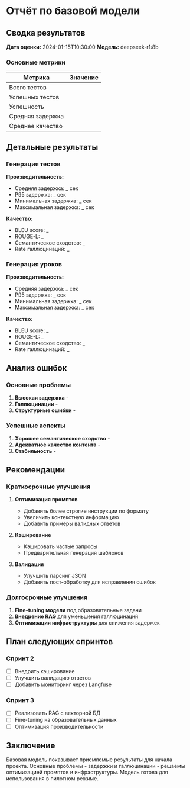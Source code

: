 # Отчёт по базовой модели

## Сводка результатов

**Дата оценки:** 2024-01-15T10:30:00
**Модель:** deepseek-r1:8b

### Основные метрики

| Метрика | Значение |
|---------|----------|
| Всего тестов |  |
| Успешных тестов |  |
| Успешность |  |
| Средняя задержка |  |
| Среднее качество |  |

## Детальные результаты

### Генерация тестов

**Производительность:**
- Средняя задержка: _ сек
- P95 задержка: _ сек  
- Минимальная задержка: _ сек
- Максимальная задержка: _ сек

**Качество:**
- BLEU score: _
- ROUGE-L: _
- Семантическое сходство: _
- Rate галлюцинаций: _

### Генерация уроков

**Производительность:**
- Средняя задержка: _ сек
- P95 задержка: _ сек
- Минимальная задержка: _ сек
- Максимальная задержка: _ сек

**Качество:**
- BLEU score: _
- ROUGE-L: _
- Семантическое сходство: _
- Rate галлюцинаций: _

## Анализ ошибок

### Основные проблемы

1. **Высокая задержка** - 
2. **Галлюцинации** - 
3. **Структурные ошибки** - 

### Успешные аспекты

1. **Хорошее семантическое сходство** - 
2. **Адекватное качество контента** - 
3. **Стабильность** - 

## Рекомендации

### Краткосрочные улучшения

1. **Оптимизация промптов**
   - Добавить более строгие инструкции по формату
   - Увеличить контекстную информацию
   - Добавить примеры валидных ответов

2. **Кэширование**
   - Кэшировать частые запросы
   - Предварительная генерация шаблонов

3. **Валидация**
   - Улучшить парсинг JSON
   - Добавить пост-обработку для исправления ошибок

### Долгосрочные улучшения

1. **Fine-tuning модели** под образовательные задачи
2. **Внедрение RAG** для уменьшения галлюцинаций
3. **Оптимизация инфраструктуры** для снижения задержек

## План следующих спринтов

### Спринт 2
- [ ] Внедрить кэширование
- [ ] Улучшить валидацию ответов  
- [ ] Добавить мониторинг через Langfuse

### Спринт 3
- [ ] Реализовать RAG с векторной БД
- [ ] Fine-tuning на образовательных данных
- [ ] Оптимизация производительности

## Заключение

Базовая модель показывает приемлемые результаты для начала проекта. Основные проблемы - задержки и галлюцинации - решаемы оптимизацией промптов и инфраструктуры. Модель готова для использования в пилотном режиме.
